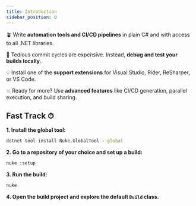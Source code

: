 ```yaml
---
title: Introduction
sidebar_position: 0
---
```


<!-- https://docusaurus.io/docs/next/api/plugins/@docusaurus/plugin-content-docs#markdown-front-matter -->

🪴 Write **automation tools and CI/CD pipelines** in plain C# and with access to all .NET libraries.

💸 Tedious commit cycles are expensive. Instead, **debug and test your builds locally**.

💡 Install one of the **support extensions** for Visual Studio, Rider, ReSharper, or VS Code.

💥 Ready for more? Use **advanced features** like CI/CD generation, parallel execution, and build sharing.

## Fast Track ⏱

**1. Install the global tool:**

```cmd
dotnet tool install Nuke.GlobalTool --global
```

**2. Go to a repository of your choice and set up a build:**

```cmd
nuke :setup
```

**3. Run the build:**

```cmd
nuke
```

**4. Open the build project and explore the default `Build` class.**

<!--
## Coming from Cake? 🍰

Get a feeling how your Cake scripts would look like in NUKE.

**1. Install the global tool:**

```cmd
dotnet tool install Nuke.GlobalTool --global
```

**2. Go to a repository built with Cake**

**3. Convert your Cake scripts:**

```cmd
nuke :cake-convert
```

**4. Inspect the outcome (errors are expected)**
-->
